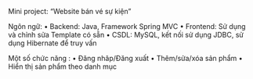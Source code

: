 Mini project: “Website bán vé sự kiện”
	
Ngôn ngữ: 
•	Backend: Java, Framework Spring MVC
•	Frontend: Sử dụng và chỉnh sửa Template có sẵn
•	CSDL: MySQL, kết nối sử dụng JDBC, sử dụng Hibernate để truy vấn

Một số chức năng :
•	Đăng nhâp/Đăng xuất
•	Thêm/sửa/xóa sản phẩm
•	Hiển thị sản phẩm theo danh mục
